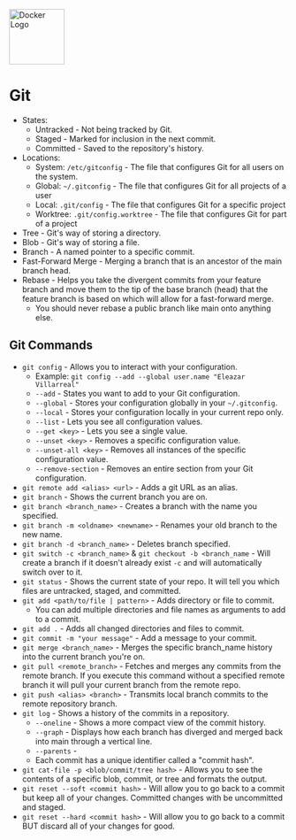 <image alt="Docker Logo" height="100px" src="./images/git.png" width="100px" />

# Git

* States:
    * Untracked - Not being tracked by Git.
    * Staged - Marked for inclusion in the next commit.
    * Committed - Saved to the repository's history.
* Locations:
    * System: `/etc/gitconfig` - The file that configures Git for all users on the system.
    * Global: `~/.gitconfig` - The file that configures Git for all projects of a user
    * Local: `.git/config` - The file that configures Git for a specific project
    * Worktree: `.git/config.worktree` - The file that configures Git for part of a project
* Tree - Git's way of storing a directory.
* Blob - Git's way of storing a file.
* Branch - A named pointer to a specific commit.
* Fast-Forward Merge - Merging a branch that is an ancestor of the main branch head.
* Rebase - Helps you take the divergent commits from your feature branch and move them to the tip of the base branch (head) that the feature branch is based on which will allow for a fast-forward merge.
    * You should never rebase a public branch like main onto anything else.

## Git Commands

* `git config` - Allows you to interact with your configuration.
    * Example: `git config --add --global user.name "Eleazar Villarreal"`
    * `--add` - States you want to add to your Git configuration.
    * `--global` - Stores your configuration globally in your `~/.gitconfig`. 
    * `--local` - Stores your configuration locally in your current repo only.
    * `--list` - Lets you see all configuration values.
    * `--get <key>` - Lets you see a single value.
    * `--unset <key>` - Removes a specific configuration value.
    * `--unset-all <key>` - Removes all instances of the specific configuration value.
    * `--remove-section` - Removes an entire section from your Git configuration.
* `git remote add <alias> <url>` - Adds a git URL as an alias.
* `git branch` - Shows the current branch you are on.
* `git branch <branch_name>` - Creates a branch with the name you specified.
* `git branch -m <oldname> <newname>` - Renames your old branch to the new name.
* `git branch -d <branch_name>` - Deletes branch specified.
* `git switch -c <branch_name>` & `git checkout -b <branch_name` - Will create a branch if it doesn't already exist `-c` and will automatically switch over to it.
* `git status` - Shows the current state of your repo. It will tell you which files are untracked, staged, and committed.
* `git add <path/to/file | pattern>` - Adds directory or file to commit.
    * You can add multiple directories and file names as arguments to add to a commit.
* `git add .` - Adds all changed directories and files to commit.
* `git commit -m "your message"` - Add a message to your commit.
* `git merge <branch_name>` - Merges the specific branch_name history into the current branch you're on.
* `git pull <remote_branch>` - Fetches and merges any commits from the remote branch. If you execute this command without a specified remote branch it will pull your current branch from the remote repo.
* `git push <alias> <branch>` - Transmits local branch commits to the remote repository branch.
* `git log` - Shows a history of the commits in a repository.
    * `--oneline` - Shows a more compact view of the commit history.
    * `--graph` - Displays how each branch has diverged and merged back into main through a vertical line.
    * `--parents` - 
    * Each commit has a unique identifier called a "commit hash".
* `git cat-file -p <blob/commit/tree hash>` - Allows you to see the contents of a specific blob, commit, or tree and formats the output.
* `git reset --soft <commit hash>` - Will allow you to go back to a commit but keep all of your changes. Committed changes with be uncommitted and staged.
* `git reset --hard <commit hash>` - Will allow you to go back to a commit BUT discard all of your changes for good.